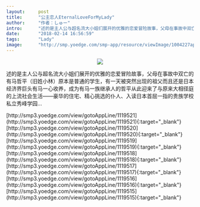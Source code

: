 ```yaml
---
layout:     post
title:      "公主恋人EternalLoveForMyLady"
author:     "作者：しゅー"
intro:      "述的是主人公与超名流大小姐们展开的优雅的恋爱冒险故事，父母在事故中双亡的有马哲平（旧姓小林）原本是普通的学生，有一天被突然出现的祖父而且还是日本经济界巨头有马一心收养，成为有马一族继承人的哲平从此迎来了与原来大相径庭的上流社会生活——豪华的住宅、精心挑选的仆人、入读日本首屈一指的贵族学校私立秀峰学园…"
date:       "2018-02-14 16:56:59"
tags:       "Lady"
image:      "http://smp.yoedge.com/smp-app/resource/viewImage/1004227appline.png"
---
```

<div style="text-align: center">
<p><img src="http://smp.yoedge.com/smp-app/resource/viewImage/1004227appline.png"/></p>
</div>
<p class="post-meta">
<span>述的是主人公与超名流大小姐们展开的优雅的恋爱冒险故事，父母在事故中双亡的有马哲平（旧姓小林）原本是普通的学生，有一天被突然出现的祖父而且还是日本经济界巨头有马一心收养，成为有马一族继承人的哲平从此迎来了与原来大相径庭的上流社会生活——豪华的住宅、精心挑选的仆人、入读日本首屈一指的贵族学校私立秀峰学园…</span>
</p>
[http://smp3.yoedge.com/view/gotoAppLine/1119521](http://smp3.yoedge.com/view/gotoAppLine/1119521){:target="_blank"}
[http://smp3.yoedge.com/view/gotoAppLine/1119520](http://smp3.yoedge.com/view/gotoAppLine/1119520){:target="_blank"}
[http://smp3.yoedge.com/view/gotoAppLine/1119519](http://smp3.yoedge.com/view/gotoAppLine/1119519){:target="_blank"}
[http://smp3.yoedge.com/view/gotoAppLine/1119518](http://smp3.yoedge.com/view/gotoAppLine/1119518){:target="_blank"}
[http://smp3.yoedge.com/view/gotoAppLine/1119517](http://smp3.yoedge.com/view/gotoAppLine/1119517){:target="_blank"}
[http://smp3.yoedge.com/view/gotoAppLine/1119516](http://smp3.yoedge.com/view/gotoAppLine/1119516){:target="_blank"}
[http://smp3.yoedge.com/view/gotoAppLine/1119515](http://smp3.yoedge.com/view/gotoAppLine/1119515){:target="_blank"}


